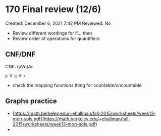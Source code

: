 # 170 Final review (12/6)

Created: December 6, 2021 7:42 PM
Reviewed: No

- Review different wordings for if... then
- Review order of operations for quantifiers

## CNF/DNF

CNF: (pVq)Ar

    p V q V r

- check the mapping functions thing for countable/uncountable

## Graphs practice

- [https://math.berkeley.edu/~ehallman/fall-2015/worksheets/week13-mon-sols.pdf](https://math.berkeley.edu/~ehallman/fall-2015/worksheets/week13-mon-sols.pdf)
-